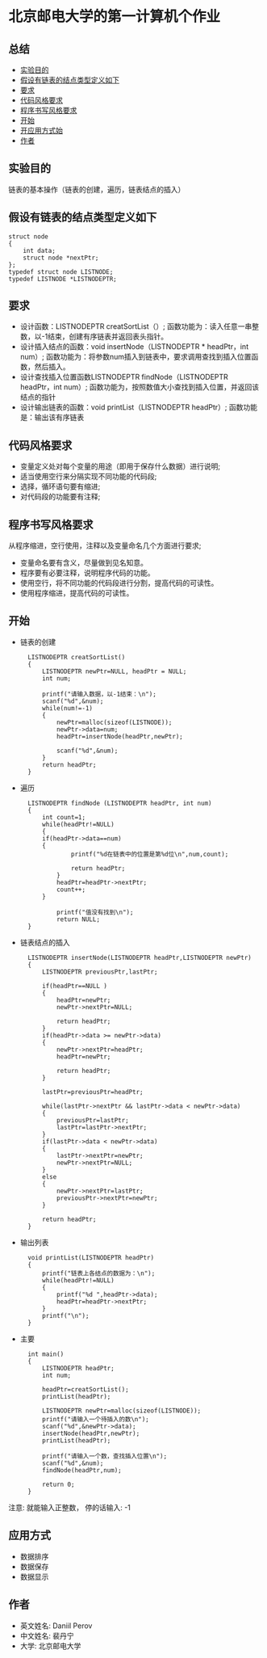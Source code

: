 # 北京邮电大学的第一计算机个作业

## 总结

  - [实验目的](#实验目的)
  - [假设有链表的结点类型定义如下](#假设有链表的结点类型定义如下)
  - [要求](#要求)
  - [代码风格要求](#代码风格要求)
  - [程序书写风格要求](#程序书写风格要求)
  - [开始](#开始)
  - [开应用方式始](#应用方式)
  - [作者](#作者)
  
## 实验目的

链表的基本操作（链表的创建，遍历，链表结点的插入）

## 假设有链表的结点类型定义如下

	struct node 
	{
		int data;
		struct node *nextPtr;
	};
	typedef struct node LISTNODE;
	typedef LISTNODE *LISTNODEPTR;

## 要求

- 设计函数：LISTNODEPTR creatSortList（）; 函数功能为：读入任意一串整数，以-1结束，创建有序链表并返回表头指针。
- 设计插入结点的函数：void insertNode（LISTNODEPTR * headPtr，int num）; 
函数功能为：将参数num插入到链表中，要求调用查找到插入位置函数，然后插入。
- 设计查找插入位置函数LISTNODEPTR findNode（LISTNODEPTR headPtr，int num）; 函数功能为，按照数值大小查找到插入位置，并返回该结点的指针
- 设计输出链表的函数：void printList（LISTNODEPTR headPtr）; 函数功能是：输出该有序链表

## 代码风格要求

- 变量定义处对每个变量的用途（即用于保存什么数据）进行说明; 
- 适当使用空行来分隔实现不同功能的代码段; 
- 选择，循环语句要有缩进; 
- 对代码段的功能要有注释;

## 程序书写风格要求
从程序缩进，空行使用，注释以及变量命名几个方面进行要求;
- 变量命名要有含义，尽量做到见名知意。
- 程序要有必要注释，说明程序代码的功能。
- 使用空行，将不同功能的代码段进行分割，提高代码的可读性。
- 使用程序缩进，提高代码的可读性。

## 开始

- 链表的创建

		LISTNODEPTR creatSortList() 
		{
			LISTNODEPTR newPtr=NULL, headPtr = NULL;
			int num;

			printf("请输入数据，以-1结束：\n");
			scanf("%d",&num);
			while(num!=-1)
			{
				newPtr=malloc(sizeof(LISTNODE));
				newPtr->data=num;
				headPtr=insertNode(headPtr,newPtr);  

				scanf("%d",&num);
			}
			return headPtr;
		}

- 遍历

		LISTNODEPTR findNode (LISTNODEPTR headPtr, int num)
		{
			int count=1;
		    while(headPtr!=NULL)
		    {
			if(headPtr->data==num)
			{	
					printf("%d在链表中的位置是第%d位\n",num,count);	

					return headPtr;
				}
				headPtr=headPtr->nextPtr;
				count++;
			}	

				printf("值没有找到\n"); 
				return NULL;
		}
		
- 链表结点的插入

		LISTNODEPTR insertNode(LISTNODEPTR headPtr,LISTNODEPTR newPtr) 
		{
			LISTNODEPTR previousPtr,lastPtr;

			if(headPtr==NULL )
			{      
				headPtr=newPtr;  
				newPtr->nextPtr=NULL;

				return headPtr;
			}
			if(headPtr->data >= newPtr->data)  
			{
				newPtr->nextPtr=headPtr;   
				headPtr=newPtr;

				return headPtr;
			}

			lastPtr=previousPtr=headPtr;

			while(lastPtr->nextPtr && lastPtr->data < newPtr->data)  
			{
				previousPtr=lastPtr;  
				lastPtr=lastPtr->nextPtr;
			}
			if(lastPtr->data < newPtr->data) 
			{
				lastPtr->nextPtr=newPtr; 
				newPtr->nextPtr=NULL;
			}
			else  
			{
				newPtr->nextPtr=lastPtr; 
				previousPtr->nextPtr=newPtr;
			}

			return headPtr;
		}
- 输出列表

		void printList(LISTNODEPTR headPtr)  
		{
			printf("链表上各结点的数据为：\n");
			while(headPtr!=NULL)
			{
				printf("%d ",headPtr->data);
				headPtr=headPtr->nextPtr;
			}
			printf("\n");
		}
- 主要

		int main()
		{
			LISTNODEPTR headPtr;
			int num;

			headPtr=creatSortList();	
			printList(headPtr);

			LISTNODEPTR newPtr=malloc(sizeof(LISTNODE));
			printf("请输入一个待插入的数\n");	
			scanf("%d",&newPtr->data);
			insertNode(headPtr,newPtr);
			printList(headPtr);

			printf("请输入一个数，查找插入位置\n");
			scanf("%d",&num); 
			findNode(headPtr,num);

			return 0;
		}
注意: 就能输入正整数， 停的话输入: -1

## 应用方式

- 数据排序
- 数据保存
- 数据显示

## 作者

- 英文姓名: Daniil Perov
- 中文姓名: 裴丹宁
- 大学: 北京邮电大学
